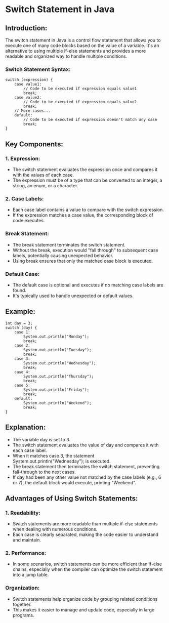 # Switch Statement in Java

## Introduction:
The switch statement in Java is a control flow statement that allows you to execute one of many code blocks based on the value of a variable. It's an alternative to using multiple if-else statements and provides a more readable and organized way to handle multiple conditions.

### Switch Statement Syntax:
```
switch (expression) {
    case value1:
        // Code to be executed if expression equals value1
        break;
    case value2:
        // Code to be executed if expression equals value2
        break;
    // More cases...
    default:
        // Code to be executed if expression doesn't match any case
        break;
}
```

## Key Components:
### 1. Expression:
* The switch statement evaluates the expression once and compares it with the values of each case.
* The expression must be of a type that can be converted to an integer, a string, an enum, or a character.

### 2. Case Labels:
* Each case label contains a value to compare with the switch expression.
* If the expression matches a case value, the corresponding block of code executes.

### Break Statement:
* The break statement terminates the switch statement.
* Without the break, execution would "fall through" to subsequent case labels, potentially causing unexpected behavior.
* Using break ensures that only the matched case block is executed.

### Default Case:
* The default case is optional and executes if no matching case labels are found.
* It's typically used to handle unexpected or default values.

## Example:
```
int day = 3;
switch (day) {
    case 1:
        System.out.println("Monday");
        break;
    case 2:
        System.out.println("Tuesday");
        break;
    case 3:
        System.out.println("Wednesday");
        break;
    case 4:
        System.out.println("Thursday");
        break;
    case 5:
        System.out.println("Friday");
        break;
    default:
        System.out.println("Weekend");
        break;
}
```

## Explanation:
* The variable day is set to 3.
* The switch statement evaluates the value of day and compares it with each case label.
* When it matches case 3, the statement System.out.println("Wednesday"); is executed.
* The break statement then terminates the switch statement, preventing fall-through to the next cases.
* If day had been any other value not matched by the case labels (e.g., 6 or 7), the default block would execute, printing "Weekend".

## Advantages of Using Switch Statements:
### 1. Readability:
* Switch statements are more readable than multiple if-else statements when dealing with numerous conditions.
* Each case is clearly separated, making the code easier to understand and maintain.

### 2. Performance:
* In some scenarios, switch statements can be more efficient than if-else chains, especially when the compiler can optimize the switch statement into a jump table.

### Organization:
* Switch statements help organize code by grouping related conditions together.
* This makes it easier to manage and update code, especially in large programs.